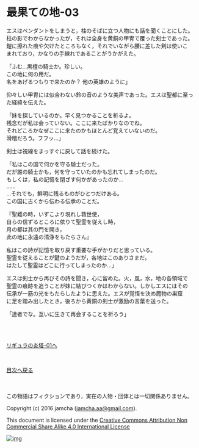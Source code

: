 # 最果ての地-03

エスはペンダントをしまうと，柱のそばに立つ人物にも話を聞くことにした。  
柱の影でわからなかったが，それは全身を黄銅の甲冑で覆った剣士であった。  
鎧に擦れた痕や欠けたところもなく，それでいながら腰に差した剣は使いこ  
まれており，かなりの手練れであることがうかがえた。  

「ふむ…黒檀の騎士か。珍しい。  
この地に何の用だ。  
名をあげるつもりで来たのか？ 他の英雄のように」  

仰々しい甲冑には似合わない鈴の音のような美声であった。エスは聖都に至っ  
た経緯を伝えた。  

「妹を探しているのか。早く見つかることを祈るよ。  
残念だが私は会っていない。ここに来たばかりなのでね。  
それどころかなぜここに来たのかもほとんど覚えていないのだ。  
滑稽だろう。フフッ…」  

剣士は視線をまっすぐに戻して話を続けた。  

「私はこの国で何かを守る騎士だった。  
だが誰の騎士かも，何を守っていたのかも忘れてしまったのだ。  
もしくは，私の記憶を閉ざす何かがあったのか…  
……  
…それでも，鮮明に残るものがひとつだけある。  
この国に古くから伝わる伝承のことだ。  

『聖難の時，いずこより現れし救世使，  
自らの信ずるところに依りて聖霊を従えし時，  
月の都は其の門を開き，  
此の地に永遠の清浄をもたらさん』  

私はこの詩が記憶を取り戻す重要な手がかりだと思っている。  
聖霊を従えることが鍵のようだが，各地はこのありさまだ。  
はたして聖霊はどこに行ってしまったのか…」  

エスは剣士から再びその詩を聞き，心に留めた。火，風，水，地の各領域で  
聖霊の痕跡を追うことが妹に結びつくかはわからない。しかしエスにはその  
伝承が一筋の光をもたらしたように思えた。エスが覚悟を決め魔物の巣窟  
に足を踏み出したとき，後ろから黄銅の剣士が激励の言葉を送った。  

「達者でな。互いに生きて再会することを祈ろう」  

<br>  
<br>  

[リギュラの炎塔-01へ](../ligulastower/01.md)  

<br>  

[目次へ戻る](https://github.com/jamcha-aa/EbonyBlades/blob/master/README.md)  

<br>  
<br>  
この物語はフィクションであり，実在の人物・団体とは一切関係ありません。  

Copyright (c) 2016 jamcha (jamcha.aa@gmail.com).  

This document is licensed under the [Creative Commons Attribution Non Commercial Share Alike 4.0 International License](http://creativecommons.org/licenses/by-nc-sa/4.0/deed)  

[![img](http://i.creativecommons.org/l/by-nc-sa/3.0/80x15.png)](http://creativecommons.org/licenses/by-nc-sa/4.0/deed)